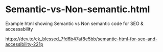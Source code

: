 # Semantic-vs-Non-semantic.html
Example html showing Semantic vs Non semantic code for SEO &amp; accessability


https://dev.to/ck_blessed_7fd6b47af8e5bb/semantic-html-for-seo-and-accessibility-221p
